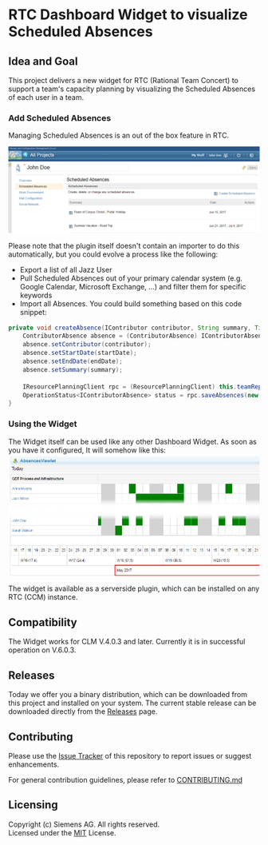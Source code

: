 # RTC Dashboard Widget to visualize Scheduled Absences

## Idea and Goal
This project delivers a new widget for RTC (Rational Team Concert) to support a team's capacity planning by visualizing the Scheduled Absences of each user in a team. 

### Add Scheduled Absences
Managing Scheduled Absences is an out of the box feature in RTC.

![RTC supports importing Scheduled Absences](docs/images/scheduled-absences.png)

Please note that the plugin itself doesn't contain an importer to do this automatically, but you could evolve a process like the following:
- Export a list of all Jazz User
- Pull Scheduled Absences out of your primary calendar system (e.g. Google Calendar, Microsoft Exchange, ...) and filter them for specific keywords
- Import all Absences. You could build something based on this code snippet:
```java
private void createAbsence(IContributor contributor, String summary, Timestamp startDate, Timestamp endDate) throws TeamRepositoryException {
	ContributorAbsence absence = (ContributorAbsence) IContributorAbsence.ITEM_TYPE.createItem();
	absence.setContributor(contributor);
	absence.setStartDate(startDate);
	absence.setEndDate(endDate);
	absence.setSummary(summary);

	IResourcePlanningClient rpc = (ResourcePlanningClient) this.teamRepository.getClientLibrary(IResourcePlanningClient.class);
	OperationStatus<IContributorAbsence> status = rpc.saveAbsences(new IContributorAbsence[] { absence }, null);
}
```

### Using the Widget
The Widget itself can be used like any other Dashboard Widget. As soon as you have it configured, It will somehow like this:
![RTC Absence Widget Sample](docs/images/widget.png)

The widget is available as a serverside plugin, which can be installed on any RTC (CCM) instance.

## Compatibility
The Widget works for CLM V.4.0.3 and later. Currently it is in successful operation on V.6.0.3.

## Releases
Today we offer you a binary distribution, which can be downloaded from this project and installed on your system. The current stable release can be downloaded directly from the [Releases](https://github.com/jazz-community/rtc-absence-widget/releases) page.

## Contributing
Please use the [Issue Tracker](https://github.com/jazz-community/rtc-absence-widget/issues) of this repository to report issues or suggest enhancements.

For general contribution guidelines, please refer to [CONTRIBUTING.md](https://github.com/jazz-community/rtc-absence-widget/blob/master/CONTRIBUTING.md)

## Licensing
Copyright (c) Siemens AG. All rights reserved.<br>
Licensed under the [MIT](LICENSE.md) License.

